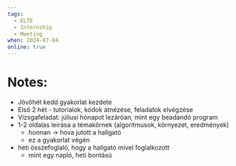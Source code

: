 ```yaml
---
tags:
  - ELTE
  - Internship
  - Meeting
when: 2024-07-04
online: true
---
```

# Notes:
- Jövőhét kedd gyakorlat kezdete
- Első 2 hét - tutorialok, kódok átnézése, feladatok elvégzése
- Vizsgafeladat: júliusi hónapot lezáróan, mint egy beadandó program
- 1-2 oldalas leírása a témakörnek (algoritmusok, környezet, eredmények)
	- honnan -> hova jutott a hallgató
	- ez a gyakorlat végén
- heti összefoglaló, hogy a hallgató mivel foglalkozott
	- mint egy napló, heti bontású